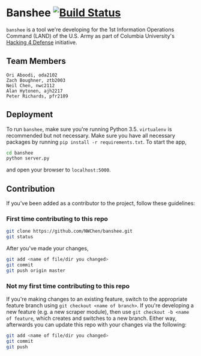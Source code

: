 # Banshee [![Build Status](https://travis-ci.org/NWChen/banshee.svg?branch=master)](https://travis-ci.org/NWChen/banshee)

`banshee` is a tool we're developing for the 1st Information Operations Command (LAND) of the U.S. Army as part of Columbia University's [Hacking 4 Defense](http://www.h4d.cs.columbia.edu) initiative.

## Team Members
```
Ori Aboodi, oda2102
Zach Boughner, ztb2003
Neil Chen, nwc2112
Alan Hytonen, ajh2217
Peter Richards, pfr2109
```

## Deployment
To run `banshee`, make sure you're running Python 3.5. `virtualenv` is recommended but not necessary. Make sure you have all necessary packages by running `pip install -r requirements.txt`. To start the app,
```bash
cd banshee
python server.py
```
and open your browser to `localhost:5000`.

## Contribution
If you've been added as a contributor to the project, follow these guidelines:

### First time contributing to this repo
```bash
git clone https://github.com/NWChen/banshee.git
git status
```
After you've made your changes,
```bash
git add <name of file/dir you changed>
git commit
git push origin master
```

### Not my first time contributing to this repo
If you're making changes to an existing feature, switch to the appropriate feature branch using `git checkout <name of branch>`. If you're developing a new feature (e.g. a new scraper module), then use `git checkout -b <name of feature`, which creates and switches to a new branch. Either way, afterwards you can update this repo with your changes via the following:
```bash
git add <name of file/dir you changed>
git commit
git push
```
